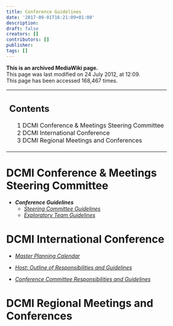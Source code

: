 ```yaml
---
title: Conference Guidelines
date: '2017-09-01T16:21:09+01:00'
description: 
draft: false
creators: []
contributors: []
publisher: 
tags: []
---
```


 **This is an archived MediaWiki page.**  
This page was last modified on 24 July 2012, at 12:09.  
This page has been accessed 168,467 times.

<table id="toc" class="toc">
  <tr>
    <td>
      <div id="toctitle">
        <h2>Contents</h2>
      </div>
      <ul>
        <li class="toclevel-1 tocsection-1"><a href="#DCMI_Conference_.26_Meetings_Steering_Committee"><span class="tocnumber">1</span> <span class="toctext">DCMI Conference &amp; Meetings Steering Committee</span></a></li>
        <li class="toclevel-1 tocsection-2"><a href="#DCMI_International_Conference"><span class="tocnumber">2</span> <span class="toctext">DCMI International Conference</span></a></li>
        <li class="toclevel-1 tocsection-3"><a href="#DCMI_Regional_Meetings_and_Conferences"><span class="tocnumber">3</span> <span class="toctext">DCMI Regional Meetings and Conferences</span></a></li>
      </ul>
    </td>
  </tr>
</table>


# DCMI Conference & Meetings Steering Committee 

- **_Conference Guidelines_**
  - [_Steering Committee Guidelines_](/archive/mediawiki_wiki/Conference_Guidelines/Steering_Committee "Conference Guidelines/Steering Committee")
  - [_Exploratory Team Guidelines_](/index.php?title=Conference_Guidelines/Exploratory_Team_Guidelines&action=edit&redlink=1 "Conference Guidelines/Exploratory Team Guidelines (page does not exist)")

# DCMI International Conference 

- [_Master Planning Calendar_](/archive/mediawiki_wiki/Conference_Guidelines/Master_Calendar "Conference Guidelines/Master Calendar")

- [_Host: Outline of Responsibilities and Guidelines_](/archive/mediawiki_wiki/Conference_Guidelines/Host_Guidelines "Conference Guidelines/Host Guidelines")

- [_Conference Committee Responsibilities and Guidelines_](/archive/mediawiki_wiki/Conference_Guidelines/Conference_Committee "Conference Guidelines/Conference Committee")

# DCMI Regional Meetings and Conferences 


